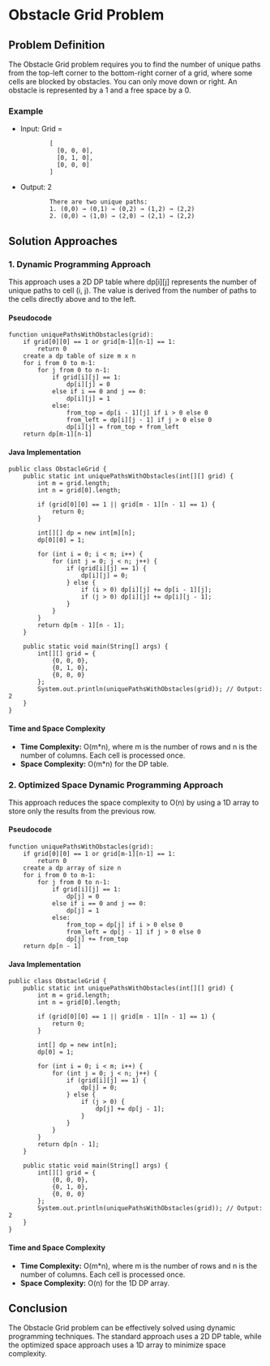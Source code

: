 Obstacle Grid Problem
=====================

Problem Definition
------------------

The Obstacle Grid problem requires you to find the number of unique paths from the top-left corner to the bottom-right corner of a grid, where some cells are blocked by obstacles. You can only move down or right. An obstacle is represented by a 1 and a free space by a 0.

### Example

*   Input: Grid =
    
        
                [
                  [0, 0, 0],
                  [0, 1, 0],
                  [0, 0, 0]
                ]
                
    
*   Output: 2
    
        
                There are two unique paths: 
                1. (0,0) → (0,1) → (0,2) → (1,2) → (2,2)
                2. (0,0) → (1,0) → (2,0) → (2,1) → (2,2)
                
    

Solution Approaches
-------------------

### 1\. Dynamic Programming Approach

This approach uses a 2D DP table where dp\[i\]\[j\] represents the number of unique paths to cell (i, j). The value is derived from the number of paths to the cells directly above and to the left.

#### Pseudocode

    function uniquePathsWithObstacles(grid):
        if grid[0][0] == 1 or grid[m-1][n-1] == 1:
            return 0
        create a dp table of size m x n
        for i from 0 to m-1:
            for j from 0 to n-1:
                if grid[i][j] == 1:
                    dp[i][j] = 0
                else if i == 0 and j == 0:
                    dp[i][j] = 1
                else:
                    from_top = dp[i - 1][j] if i > 0 else 0
                    from_left = dp[i][j - 1] if j > 0 else 0
                    dp[i][j] = from_top + from_left
        return dp[m-1][n-1]
    

#### Java Implementation

    public class ObstacleGrid {
        public static int uniquePathsWithObstacles(int[][] grid) {
            int m = grid.length;
            int n = grid[0].length;
    
            if (grid[0][0] == 1 || grid[m - 1][n - 1] == 1) {
                return 0;
            }
    
            int[][] dp = new int[m][n];
            dp[0][0] = 1;
    
            for (int i = 0; i < m; i++) {
                for (int j = 0; j < n; j++) {
                    if (grid[i][j] == 1) {
                        dp[i][j] = 0;
                    } else {
                        if (i > 0) dp[i][j] += dp[i - 1][j];
                        if (j > 0) dp[i][j] += dp[i][j - 1];
                    }
                }
            }
            return dp[m - 1][n - 1];
        }
    
        public static void main(String[] args) {
            int[][] grid = {
                {0, 0, 0},
                {0, 1, 0},
                {0, 0, 0}
            };
            System.out.println(uniquePathsWithObstacles(grid)); // Output: 2
        }
    }
    

#### Time and Space Complexity

*   **Time Complexity:** O(m\*n), where m is the number of rows and n is the number of columns. Each cell is processed once.
*   **Space Complexity:** O(m\*n) for the DP table.

### 2\. Optimized Space Dynamic Programming Approach

This approach reduces the space complexity to O(n) by using a 1D array to store only the results from the previous row.

#### Pseudocode

    function uniquePathsWithObstacles(grid):
        if grid[0][0] == 1 or grid[m-1][n-1] == 1:
            return 0
        create a dp array of size n
        for i from 0 to m-1:
            for j from 0 to n-1:
                if grid[i][j] == 1:
                    dp[j] = 0
                else if i == 0 and j == 0:
                    dp[j] = 1
                else:
                    from_top = dp[j] if i > 0 else 0
                    from_left = dp[j - 1] if j > 0 else 0
                    dp[j] += from_top
        return dp[n - 1]
    

#### Java Implementation

    public class ObstacleGrid {
        public static int uniquePathsWithObstacles(int[][] grid) {
            int m = grid.length;
            int n = grid[0].length;
    
            if (grid[0][0] == 1 || grid[m - 1][n - 1] == 1) {
                return 0;
            }
    
            int[] dp = new int[n];
            dp[0] = 1;
    
            for (int i = 0; i < m; i++) {
                for (int j = 0; j < n; j++) {
                    if (grid[i][j] == 1) {
                        dp[j] = 0;
                    } else {
                        if (j > 0) {
                            dp[j] += dp[j - 1];
                        }
                    }
                }
            }
            return dp[n - 1];
        }
    
        public static void main(String[] args) {
            int[][] grid = {
                {0, 0, 0},
                {0, 1, 0},
                {0, 0, 0}
            };
            System.out.println(uniquePathsWithObstacles(grid)); // Output: 2
        }
    }
    

#### Time and Space Complexity

*   **Time Complexity:** O(m\*n), where m is the number of rows and n is the number of columns. Each cell is processed once.
*   **Space Complexity:** O(n) for the 1D DP array.

Conclusion
----------

The Obstacle Grid problem can be effectively solved using dynamic programming techniques. The standard approach uses a 2D DP table, while the optimized space approach uses a 1D array to minimize space complexity.